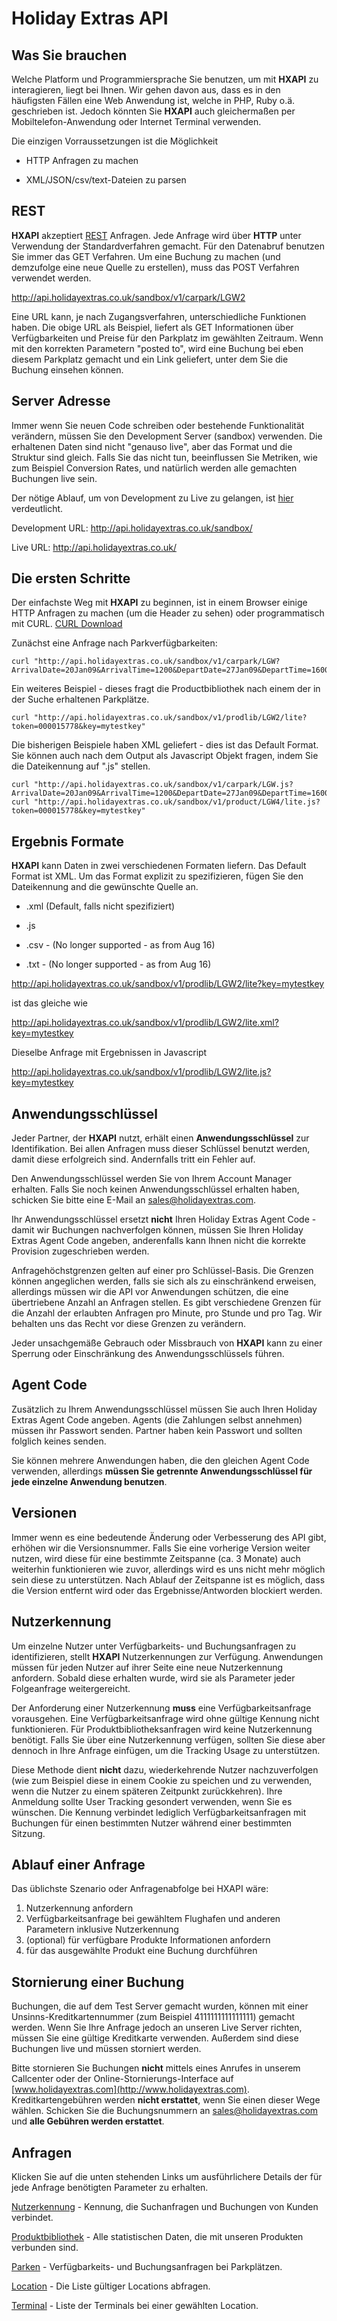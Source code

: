 # Holiday Extras API


















##  Was Sie brauchen 

Welche Platform und Programmiersprache Sie benutzen, um mit **HXAPI** zu interagieren, liegt bei Ihnen. Wir gehen davon aus, dass es in den häufigsten Fällen eine Web Anwendung ist, welche in PHP, Ruby o.ä. geschrieben ist. Jedoch könnten Sie **HXAPI** auch gleichermaßen per Mobiltelefon-Anwendung oder Internet Terminal verwenden.

Die einzigen Vorraussetzungen ist die Möglichkeit


*  HTTP Anfragen zu machen

*  XML/JSON/csv/text-Dateien zu parsen


































## REST

**HXAPI** akzeptiert [REST](https///en.wikipedia.org/wiki/Representational_state_transfer) Anfragen. Jede Anfrage wird über **HTTP** unter Verwendung der Standardverfahren gemacht. Für den Datenabruf benutzen Sie immer das GET Verfahren. Um eine Buchung zu machen (und demzufolge eine neue Quelle zu erstellen), muss das POST Verfahren verwendet werden.

http://api.holidayextras.co.uk/sandbox/v1/carpark/LGW2

Eine URL kann, je nach Zugangsverfahren, unterschiedliche Funktionen haben. Die obige URL als Beispiel, liefert als GET Informationen über Verfügbarkeiten und Preise für den Parkplatz im gewählten Zeitraum. Wenn mit den korrekten Parametern "posted to", wird eine Buchung bei eben diesem Parkplatz gemacht und ein Link geliefert, unter dem Sie die Buchung einsehen können.






## Server Adresse

Immer wenn Sie neuen Code schreiben oder bestehende Funktionalität verändern, müssen Sie den Development Server (sandbox) verwenden. Die erhaltenen Daten sind nicht "genauso live", aber das Format und die Struktur sind gleich. Falls Sie das nicht tun, beeinflussen Sie Metriken, wie zum Beispiel Conversion Rates, und natürlich werden alle gemachten Buchungen live sein.

Der nötige Ablauf, um von Development zu Live zu gelangen, ist [hier](/golive) verdeutlicht.

Development URL: http://api.holidayextras.co.uk/sandbox/

Live URL: http://api.holidayextras.co.uk/




## Die ersten Schritte

Der einfachste Weg mit **HXAPI** zu beginnen, ist in einem Browser einige HTTP Anfragen zu machen (um die Header zu sehen) oder programmatisch mit CURL. [CURL Download](http://curl.haxx.se/download.html)

Zunächst eine Anfrage nach Parkverfügbarkeiten:

	
	curl "http://api.holidayextras.co.uk/sandbox/v1/carpark/LGW?ArrivalDate=20Jan09&ArrivalTime=1200&DepartDate=27Jan09&DepartTime=1600&token=000015778&key=mytestkey"

Ein weiteres Beispiel - dieses fragt die Productbibliothek nach einem der in der Suche erhaltenen Parkplätze.

	
	curl "http://api.holidayextras.co.uk/sandbox/v1/prodlib/LGW2/lite?token=000015778&key=mytestkey"

Die bisherigen Beispiele haben XML geliefert - dies ist das Default Format. Sie können auch nach dem Output als Javascript Objekt fragen, indem Sie die Dateikennung auf ".js" stellen.

	
	curl "http://api.holidayextras.co.uk/sandbox/v1/carpark/LGW.js?ArrivalDate=20Jan09&ArrivalTime=1200&DepartDate=27Jan09&DepartTime=1600&token=000015778&key=mytestkey"
	curl "http://api.holidayextras.co.uk/sandbox/v1/product/LGW4/lite.js?token=000015778&key=mytestkey"



## Ergebnis Formate

**HXAPI** kann Daten in zwei verschiedenen Formaten liefern. Das Default Format ist XML. Um das Format explizit zu spezifizieren, fügen Sie den Dateikennung and die gewünschte Quelle an.


*  .xml (Default, falls nicht spezifiziert)

*  .js

*  .csv - (No longer supported - as from Aug 16)

*  .txt - (No longer supported - as from Aug 16)

http://api.holidayextras.co.uk/sandbox/v1/prodlib/LGW2/lite?key=mytestkey

ist das gleiche wie

http://api.holidayextras.co.uk/sandbox/v1/prodlib/LGW2/lite.xml?key=mytestkey

Dieselbe Anfrage mit Ergebnissen in Javascript

http://api.holidayextras.co.uk/sandbox/v1/prodlib/LGW2/lite.js?key=mytestkey








## Anwendungsschlüssel

Jeder Partner, der **HXAPI** nutzt, erhält einen **Anwendungsschlüssel** zur Identifikation. Bei allen Anfragen muss dieser Schlüssel benutzt werden, damit diese erfolgreich sind. Andernfalls tritt ein Fehler auf.

Den Anwendungsschlüssel werden Sie von Ihrem Account Manager erhalten. Falls Sie noch keinen Anwendungsschlüssel erhalten haben, schicken Sie bitte eine E-Mail an [sales@holidayextras.com](sales@holidayextras.com).

Ihr Anwendungsschlüssel ersetzt **nicht** Ihren Holiday Extras Agent Code - damit wir Buchungen nachverfolgen können, müssen Sie Ihren Holiday Extras Agent Code angeben, anderenfalls kann Ihnen nicht die korrekte Provision zugeschrieben werden.

Anfragehöchstgrenzen gelten auf einer pro Schlüssel-Basis. Die Grenzen können angeglichen werden, falls sie sich als zu einschränkend erweisen, allerdings müssen wir die API vor Anwendungen schützen, die eine übertriebene Anzahl an Anfragen stellen. Es gibt verschiedene Grenzen für die Anzahl der erlaubten Anfragen pro Minute, pro Stunde und pro Tag. Wir behalten uns das Recht vor diese Grenzen zu verändern.

Jeder unsachgemäße Gebrauch oder Missbrauch von **HXAPI** kann zu einer Sperrung oder Einschränkung des Anwendungsschlüssels führen.





## Agent Code

Zusätzlich zu Ihrem Anwendungsschlüssel müssen Sie auch Ihren Holiday Extras Agent Code angeben. Agents (die Zahlungen selbst annehmen) müssen ihr Passwort senden. Partner haben kein Passwort und sollten folglich keines senden.

Sie können mehrere Anwendungen haben, die den gleichen Agent Code verwenden, allerdings **müssen Sie getrennte Anwendungsschlüssel für jede einzelne Anwendung benutzen**.


## Versionen

Immer wenn es eine bedeutende Änderung oder Verbesserung des API gibt, erhöhen wir die Versionsnummer. Falls Sie eine vorherige Version weiter nutzen, wird diese für eine bestimmte Zeitspanne (ca. 3 Monate) auch weiterhin funktionieren wie zuvor, allerdings wird es uns nicht mehr möglich sein diese zu unterstützen. Nach Ablauf der Zeitspanne ist es möglich, dass die Version entfernt wird oder das Ergebnisse/Antworden blockiert werden.







##  Nutzerkennung

Um einzelne Nutzer unter Verfügbarkeits- und Buchungsanfragen zu identifizieren, stellt **HXAPI** Nutzerkennungen zur Verfügung. Anwendungen müssen für jeden Nutzer auf ihrer Seite eine neue Nutzerkennung anfordern. Sobald diese erhalten wurde, wird sie als Parameter jeder Folgeanfrage weitergereicht.

Der Anforderung einer Nutzerkennung **muss** eine Verfügbarkeitsanfrage vorausgehen. Eine Verfügbarkeitsanfrage wird ohne gültige Kennung nicht funktionieren. Für Produktbibliotheksanfragen wird keine Nutzerkennung benötigt. Falls Sie über eine Nutzerkennung verfügen, sollten Sie diese aber dennoch in Ihre Anfrage einfügen, um die Tracking Usage zu unterstützen.

Diese Methode dient **nicht** dazu, wiederkehrende Nutzer nachzuverfolgen (wie zum Beispiel diese in einem Cookie zu speichen und zu verwenden, wenn die Nutzer zu einem späteren Zeitpunkt zurückkehren). Ihre Anmeldung sollte User Tracking gesondert verwenden, wenn Sie es wünschen. Die Kennung verbindet lediglich Verfügbarkeitsanfragen mit Buchungen für einen bestimmten Nutzer während einer bestimmten Sitzung.




## Ablauf einer Anfrage

Das üblichste Szenario oder Anfragenabfolge bei HXAPI wäre:

 1.  Nutzerkennung anfordern
 2.  Verfügbarkeitsanfrage bei gewähltem Flughafen und anderen Parametern inklusive Nutzerkennung
 3.  (optional) für verfügbare Produkte Informationen anfordern
 4.  für das ausgewählte Produkt eine Buchung durchführen















## Stornierung einer Buchung

Buchungen, die auf dem Test Server gemacht wurden, können mit einer Unsinns-Kreditkartennummer (zum Beispiel 4111111111111111) gemacht werden. Wenn Sie Ihre Anfrage jedoch an unseren Live Server richten, müssen Sie eine gültige Kreditkarte verwenden. Außerdem sind diese Buchungen live und müssen storniert werden.

Bitte stornieren Sie Buchungen **nicht** mittels eines Anrufes in unserem Callcenter oder der Online-Stornierungs-Interface auf [www.holidayextras.com](http://www.holidayextras.com). Kreditkartengebühren werden **nicht erstattet**, wenn Sie einen dieser Wege wählen. Schicken Sie die Buchungsnummern an [sales@holidayextras.com](sales@holidayextras.com) und **alle Gebühren werden erstattet**.



















































## Anfragen 

Klicken Sie auf die unten stehenden Links um ausführlichere Details der für jede Anfrage benötigten Parameter zu erhalten.

[Nutzerkennung](de_hxapi/hxapi/usertoken) - Kennung, die Suchanfragen und Buchungen von Kunden verbindet.

[Produktbibliothek](de_hxapi/hxapi/productlibrary) - Alle statistischen Daten, die mit unseren Produkten verbunden sind.

[Parken](de_hxapi/hxapi/parking) - Verfügbarkeits- und Buchungsanfragen bei Parkplätzen.

[Location](de_hxapi/hxapi/locations) - Die Liste gültiger Locations abfragen.

[Terminal](de_hxapi/hxapi/terminal) - Liste der Terminals bei einer gewählten Location.


